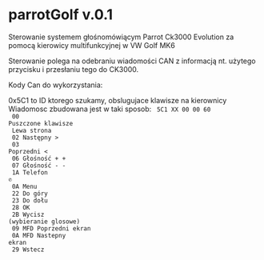 # parrotGolf v.0.1
Sterowanie systemem głośnomówiącym Parrot Ck3000 Evolution za pomocą kierowicy multifunkcyjnej w VW Golf MK6

Sterowanie polega na odebraniu wiadomości CAN z informacją nt. użytego przycisku i przesłaniu tego do CK3000. 

Kody Can do wykorzystania: 

0x5C1 to ID ktorego szukamy, obslugujace klawisze na kierownicy
Wiadomosc zbudowana jest w taki sposob: 
<code>
5C1  XX 00 00 60  <br>
     00  Puszczone klawisze <br>
    Lewa strona <br>
     02  Następny     > <br>
     03  Poprzedni    < <br>
     06  Głośność +   + <br>
     07  Głośność -   - <br>
     1A  Telefon      ✆ <br>
     0A  Menu <br>
     22  Do góry <br>
     23  Do dołu <br>
     28  OK <br>
     2B  Wycisz (wybieranie glosowe) <br>
     09  MFD Poprzedni ekran <br>
     0A  MFD Nastepny ekran <br>
     29  Wstecz <br>
</code>
